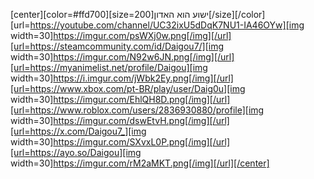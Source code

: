 [center][color=#ffd700][size=200]ישוע הוא האדון[/size][/color]
[url=https://youtube.com/channel/UC32ixU5dDqK7NU1-IA46OYw][img width=30]https://imgur.com/psWXj0w.png[/img][/url][url=https://steamcommunity.com/id/Daigou7/][img width=30]https://imgur.com/N92w6JN.png[/img][/url][url=https://myanimelist.net/profile/Daigou][img width=30]https://i.imgur.com/jWbk2Ey.png[/img][/url][url=https://www.xbox.com/pt-BR/play/user/Daig0u][img width=30]https://imgur.com/EhlQH8D.png[/img][/url][url=https://www.roblox.com/users/2836930880/profile][img width=30]https://imgur.com/dswEtvH.png[/img][/url][url=https://x.com/Daigou7_][img width=30]https://imgur.com/SXvxL0P.png[/img][/url][url=https://ayo.so/Daigou][img width=30]https://imgur.com/rM2aMKT.png[/img][/url][/center]
